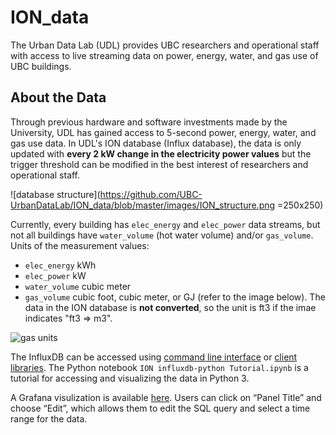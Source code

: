 # ION_data
The Urban Data Lab (UDL) provides UBC researchers and operational staff with access to live streaming data on power, energy, water, and gas use of UBC buildings.

## About the Data
Through previous hardware and software investments made by the University, UDL has gained access to 5-second power, energy, water, and gas use data. In UDL's ION database (Influx database), the data is only updated with **every 2 kW change in the electricity power values** but the trigger threshold can be modified in the best interest of researchers and operational staff.

![database structure](https://github.com/UBC-UrbanDataLab/ION_data/blob/master/images/ION_structure.png =250x250)


Currently, every building has `elec_energy` and `elec_power` data streams, but not all buildings have `water_volume` (hot water volume) and/or `gas_volume`. Units of the measurement values: 
- `elec_energy` kWh
- `elec_power` kW
- `water_volume` cubic meter
- `gas_volume` cubic foot, cubic meter, or GJ (refer to the image below). The data in the ION database is **not converted**, so the unit is ft3 if the imae indicates "ft3 => m3".

![gas units](https://github.com/UBC-UrbanDataLab/ION_data/blob/master/images/Gas_unit.png)


The InfluxDB can be accessed using [command line interface](https://docs.influxdata.com/influxdb/v1.7/tools/shell/) or [client libraries](https://docs.influxdata.com/influxdb/v1.7/tools/api_client_libraries/). The Python notebook `ION influxdb-python Tutorial.ipynb` is a tutorial for accessing and visualizing the data in Python 3.

A Grafana visulization is available [here](https://udl.grafana.net/d/eDDp5YBZk/ion?orgId=1&from=1576705812170&to=1576878612170&panelId=2&fullscreen). Users can click on “Panel Title” and choose “Edit”, which allows them to edit the SQL query and select a time range for the data. 
